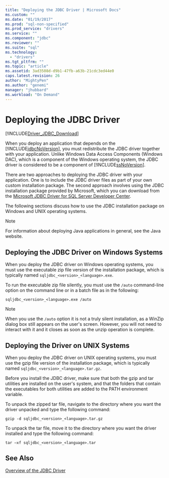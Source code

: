 ```yaml
---
title: "Deploying the JDBC Driver | Microsoft Docs"
ms.custom: ""
ms.date: "01/19/2017"
ms.prod: "sql-non-specified"
ms.prod_service: "drivers"
ms.service: ""
ms.component: "jdbc"
ms.reviewer: ""
ms.suite: "sql"
ms.technology: 
  - "drivers"
ms.tgt_pltfrm: ""
ms.topic: "article"
ms.assetid: 3ad3508d-d9b1-47fb-a63b-21cdc3ed44e0
caps.latest.revision: 26
author: "MightyPen"
ms.author: "genemi"
manager: "jhubbard"
ms.workload: "On Demand"
---
```

# Deploying the JDBC Driver
[!INCLUDE[Driver_JDBC_Download](../../includes/driver_jdbc_download.md)]

  When you deploy an application that depends on the [!INCLUDE[jdbcNoVersion](../../includes/jdbcnoversion_md.md)], you must redistribute the JDBC driver together with your application. Unlike Windows Data Access Components (Windows DAC), which is a component of the Windows operating system, the JDBC driver is considered to be a component of [!INCLUDE[ssNoVersion](../../includes/ssnoversion_md.md)].  
  
 There are two approaches to deploying the JDBC driver with your application. One is to include the JDBC driver files as part of your own custom installation package. The second approach involves using the JDBC installation package provided by Microsoft, which you can download from the [Microsoft JDBC Driver for SQL Server Developer Center](http://go.microsoft.com/fwlink/?LinkId=70166).  
  
 The following sections discuss how to use the JDBC installation package on Windows and UNIX operating systems.  
  
> [!NOTE]  
>  For information about deploying Java applications in general, see the Java website.  
  
## Deploying the JDBC Driver on Windows Systems  
 When you deploy the JDBC driver on Windows operating systems, you must use the executable zip file version of the installation package, which is typically named `sqljdbc_<version>_<language>.exe`.  
  
 To run the executable zip file silently, you must use the `/auto` command-line option on the command line or in a batch file as in the following:  
  
 `sqljdbc_<version>_<language>.exe /auto`  
  
> [!NOTE]  
>  When you use the `/auto` option it is not a truly silent installation, as a WinZip dialog box still appears on the user's screen. However, you will not need to interact with it and it closes as soon as the unzip operation is complete.  
  
## Deploying the Driver on UNIX Systems  
 When you deploy the JDBC driver on UNIX operating systems, you must use the gzip file version of the installation package, which is typically named `sqljdbc_<version>_<language>.tar.gz`.  
  
 Before you install the JDBC driver, make sure that both the gzip and tar utilities are installed on the user's system, and that the folders that contain the executables for both utilities are added to the PATH environment variable.  
  
 To unpack the zipped tar file, navigate to the directory where you want the driver unpacked and type the following command:  
  
 `gzip -d sqljdbc_<version>_<language>.tar.gz`  
  
 To unpack the tar file, move it to the directory where you want the driver installed and type the following command:  
  
 `tar –xf sqljdbc_<version>_<language>.tar`  
  
## See Also  
 [Overview of the JDBC Driver](../../connect/jdbc/overview-of-the-jdbc-driver.md)  
  
  
